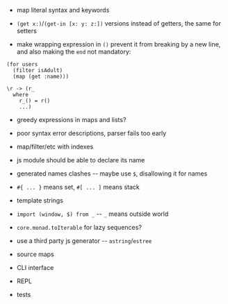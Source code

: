 - map literal syntax and keywords

- `(get x:)`/`(get-in [x: y: z:])` versions instead of getters, the same for setters

- make wrapping expression in `()` prevent it from breaking by a new line, and also making the `end` not mandatory:
```
(for users
  (filter isAdult)
  (map (get :name)))

\r -> (r_
  where
    r_() = r()
    ...)
```
- greedy expressions in maps and lists?

- poor syntax error descriptions, parser fails too early
- map/filter/etc with indexes
- js module should be able to declare its name
- generated names clashes -- maybe use `$`, disallowing it for names
- `#{ ... }` means set, `#[ ... ]` means stack
- template strings
- `import (window, $) from _` -- `_` means outside world
- `core.monad.toIterable` for lazy sequences?
- use a third party js generator -- `astring`/`estree`
- source maps
- CLI interface
- REPL
- tests
